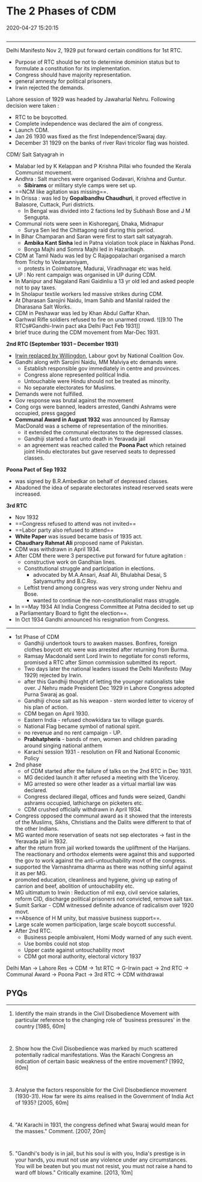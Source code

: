 # The 2 Phases of CDM

2020-04-27 15:20:15

```toc
```
---

Delhi Manifesto Nov 2, 1929 put forward certain conditions for 1st RTC.
- Purpose of RTC should be not to determine dominion status but to formulate a constitution for its implementation.
- Congress should have majority representation.
- general amnesty for political prisoners.
- Irwin rejected the demands.

Lahore session of 1929 was headed by Jawaharlal Nehru. Following decision were taken :
- RTC to be boycotted.
- Complete independence was declared the aim of congress.
- Launch CDM.
- Jan 26 1930 was fixed as the first Independence/Swaraj day.
- December 31 1929 on the banks of river Ravi tricolor flag was hoisted.

CDM/ Salt Satyagrah in
- Malabar led by K Kelappan and P Krishna Pillai who founded the Kerala Communist movement.
- Andhra : Salt marches were organised Godavari, Krishna and Guntur.
	- **Sibirams** or military style camps were set up.
- ==NCM like agitation was missing==.
- In Orissa : was led by **Gopalbandhu Chaudhuri**, it proved effective in Balasore, Cuttack, Puri districts.
	- In Bengal was divided into 2 factions led by Subhash Bose and J M Sengupta.
- Communal riots were seen in Kishoreganj, Dhaka, Midnapur
	- Surya Sen led the Chittagong raid during this period.
- In Bihar Champaran and Saran were first to start salt satyagrah.
	- **Ambika Kant Sinha** led in Patna violation took place in Nakhas Pond.
	- Bonga Majhi and Somra Majhi led in Hazaribagh.
- CDM at Tamil Nadu was led by C Rajagopalachari organised a march from Trichy to Vedaranniyam,
	- protests in Coimbatore, Madurai, Viradhnagar etc was held.
- UP : No rent campaign was organised in UP during CDM.
- In Manipur and Nagaland Rani Gaidinliu a 13 yr old led and asked people not to pay taxes.
- In Sholapur textile workers led massive strikes during CDM.
- At Dharasan Sarojini Naidu, Imam Sahib and Manilal raided the Dharasana Salt Works.
- CDM in Peshawar was led by Khan Abdul Gaffar Khan.
- Garhwal Rifle soldiers refused to fire on unarmed crowd. ![[9.10 The RTCs#Gandhi-Irwin pact aka Delhi Pact Feb 1931]]
- brief truce during the CDM movement from Mar-Dec 1931.

**2nd RTC (September 1931 – December 1931)**

- <u>Irwin replaced by Willingdon</u>, Labour govt by National Coalition Gov.
- Gandhi along with Sarojini Naidu, MM Malviya etc demands were.
	- Establish responsible gov immediately in centre and provinces.
	- Congress alone represented political India.
	- Untouchable were Hindu should not be treated as minority.
	- No separate electorates for Muslims.
- Demands were not fulfilled.
- Gov response was brutal against the movement
- Cong orgs were banned, leaders arrested, Gandhi Ashrams were occupied, press gagged
- **Communal Award in August 1932** was announced by Ramsay MacDonald was a scheme of representation of the minorities.
	- it extended the communal electorates to the depressed classes.
	- Gandhiji started a fast unto death in Yeravada jail
	- an agreement was reached called the **Poona Pact** which retained joint Hindu electorates but gave reserved seats to depressed classes.

**Poona Pact of Sep 1932**

- was signed by B.R.Ambedkar on behalf of depressed classes.
- Abadoned the idea of separate electorates instead reserved seats were increased.

**3rd RTC**

- Nov 1932
- ==Congress refused to attend was not invited==
- ==Labor party also refused to attend==
- **White Paper** was issued became basis of 1935 act.
- **Chaudhary Rahmat Ali** proposed name of Pakistan.
- CDM was withdrawn in April 1934.
- After CDM there were 3 perspective put forward for future agitation :
	- constructive work on Gandhian lines.
	- Constitutional struggle and participation in elections.
		- advocated by M.A.Ansari, Asaf Ali, Bhulabhai Desai, S Satyamurthy and B.C.Roy.
	- Leftist trend among congress was very strong under Nehru and Bose.
		- wanted to continue the non-constitutionalist mass struggle.
- In ==May 1934 All India Congress Committee at Patna decided to set up a Parliamentary Board to fight the election==.
- In Oct 1934 Gandhi announced his resignation from Congress.

---

- 1st Phase of CDM
	 - Gandhiji undertook tours to awaken masses. Bonfires, foreign clothes boycott etc were was arrested after returning from Burma.
	- Ramsay Macdonald sent Lord Irwin to negotiate for consti reforms, promised a RTC after Simon commission submitted its report.
	- Two days later the national leaders issued the Delhi Manifesto (May 1929) rejected by Irwin.
	- after this Gandhiji thought of letting the younger nationalists take over. J Nehru made President Dec 1929 in Lahore Congress adopted Purna Swaraj as goal.
	- Gandhiji chose salt as his weapon - stern worded letter to viceroy of his plan of action.
	- CDM began on April 1930.
	- Eastern India - refused chowkidara tax to village guards.
	- National Flag became symbol of national spirit.
	- no revenue and no rent campaign - UP.
	- **Prabhatpheris** - bands of men, women and children parading around singing national anthem
	- Karachi session 1931 - resolution on FR and National Economic Policy
- 2nd phase
	- of CDM started after the failure of talks on the 2nd RTC in Dec 1931.
	- MG decided launch it after refused a meeting with the Viceroy.
	- MG arrested so were other leader as a virtual martial law was declared.
	- Congress declared illegal, offices and funds were seized, Gandhi ashrams occupied, lathicharge on picketers etc.
	- CDM crushed officially withdrawn in April 1934.
- Congress opposed the communal award as it showed that the interests of the Muslims, Sikhs, Christians and the Dalits were different to that of the other Indians.
- MG wanted more reservation of seats not sep electorates -> fast in the Yeravada jail in 1932.
- after the return from jail worked towards the upliftment of the Harijans. The reactionary and orthodox elements were against this and supported the gov to work against the anti-untouchability movt of the congress.
- supported the Varnashrama dharma as there was nothing sinful against it as per MG.
- promoted education, cleanliness and hygiene, giving up eating of carrion and beef, abolition of untouchability etc.
- MG ultimatum to Irwin : Reduction of mil exp, civil service salaries, reform CID, discharge political prisoners not convicted, remove salt tax.
- Sumit Sarkar - CDM witnessed definite advance of radicalism over 1920 movt.
- ==Absence of H M unity, but massive business support==.
- Large scale women participation, large scale boycott successful.
- After 2nd RTC.
	- Business people ambivalent, Homi Mody warned of any such event.
	- Use bombs could not stop
	- Upper caste against untouchability movt
	- CDM got moral authority, electoral victory 1937

Delhi Man -> Lahore Res -> CDM -> 1st RTC -> G-Irwin pact -> 2nd RTC -> Communal Award -> Poona Pact -> 3rd RTC -> CDM withdrawal

## PYQs

---

1. Identify the main strands in the Civil Disobedience Movement with particular reference to the changing role of 'business pressures' in the country [1985, 60m]

   ```
   

   ```
   

1. Show how the Civil Disobedience was marked by much scattered potentially radical manifestations. Was the Karachi Congress an indication of certain basic weakness of the entire movement? [1992, 60m]

   ```


   ```


1. Analyse the factors responsible for the Civil Disobedience movement (1930-31). How far were its aims realised in the Government of India Act of 1935? [2005, 60m]


   ```


   ```

1. "At Karachi in 1931, the congress defined what Swaraj would mean for the masses." Comment. [2007, 20m]


   ```


   ```


1. "Gandhi's body is in jail, but his soul is with you, India's prestige is in your hands, you must not use any violence under any circumstances. You will be beaten but you must not resist, you must not raise a hand to ward off blows." Critically examine. [2013, 10m]


   ```
   

   ```
